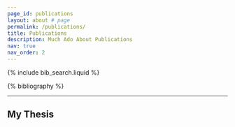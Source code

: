 ```yaml
---
page_id: publications
layout: about # page
permalink: /publications/
title: Publications
description: Much Ado About Publications
nav: true
nav_order: 2
---
```


<!-- _pages/publications.md -->

<!-- Bibsearch Feature -->

{% include bib_search.liquid %}

<div class="publications">

{% bibliography %}

</div>

---

## My Thesis